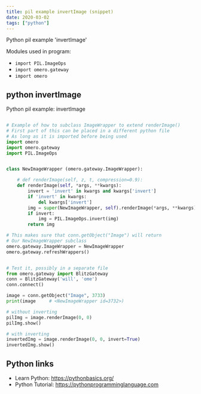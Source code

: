 ```yaml
---
title: pil example invertImage (snippet)
date: 2020-03-02
tags: ["python"]
---
```

Python pil example 'invertImage'


Modules used in program: 
* `import PIL.ImageOps`
* `import omero.gateway`
* `import omero`

## python invertImage

Python pil example: invertImage

```python

# Example of how to subclass ImageWrapper to extend renderImage()
# First part of this can be placed in a different python file
# As long as it is imported before being used
import omero
import omero.gateway
import PIL.ImageOps


class NewImageWrapper (omero.gateway.ImageWrapper):

    # def renderImage(self, z, t, compression=0.9):
    def renderImage(self, *args, **kwargs):
        invert = 'invert' in kwargs and kwargs['invert']
        if 'invert' in kwargs:
            del kwargs['invert']
        img = super(NewImageWrapper, self).renderImage(*args, **kwargs)
        if invert:
            img = PIL.ImageOps.invert(img)
        return img

# This makes sure that conn.getObject("Image") will return
# Our NewImageWrapper subclass
omero.gateway.ImageWrapper = NewImageWrapper
omero.gateway.refreshWrappers()


# Test it, possibly in a separate file
from omero.gateway import BlitzGateway
conn = BlitzGateway('will', 'ome')
conn.connect()

image = conn.getObject("Image", 3733)
print(image     # <NewImageWrapper id=3732>)

# without inverting
pilImg = image.renderImage(0, 0)
pilImg.show()

# with inverting
invertedImg = image.renderImage(0, 0, invert=True)
invertedImg.show()


```

## Python links

- Learn Python: https://pythonbasics.org/
- Python Tutorial: https://pythonprogramminglanguage.com
